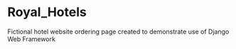 # Royal_Hotels
 Fictional hotel website ordering page created to demonstrate use of Django Web Framework
